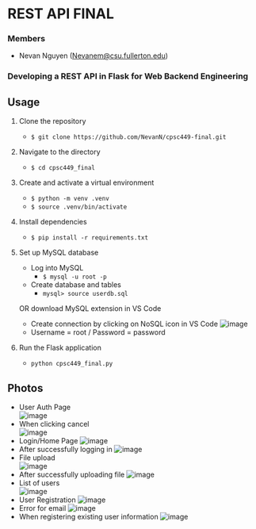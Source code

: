 # REST API FINAL

### Members
- Nevan Nguyen (Nevanem@csu.fullerton.edu)

### Developing a REST API in Flask for Web Backend Engineering

## Usage

1. Clone the repository

   - `$ git clone https://github.com/NevanN/cpsc449-final.git`

2. Navigate to the directory

   - `$ cd cpsc449_final`

3. Create and activate a virtual environment

   - `$ python -m venv .venv`
   - `$ source .venv/bin/activate`

4. Install dependencies

   - `$ pip install -r requirements.txt`

5. Set up MySQL database

   - Log into MySQL
     - `$ mysql -u root -p`
   - Create database and tables
     - `mysql> source userdb.sql`
    
   OR download MySQL extension in VS Code
   - Create connection by clicking on NoSQL icon in VS Code
![image](https://github.com/NevanN/cpsc449-final/assets/46946283/ede7f23f-d6d5-4efa-85e7-24fc2349d09f)
   - Username = root / Password = password

6. Run the Flask application

   - `python cpsc449_final.py`

## Photos
- User Auth Page                                                        
![image](https://github.com/NevanN/cpsc449-final/assets/46946283/c68b9496-9775-4e4c-b94a-b3a8e96cc139)
- When clicking cancel                                                     
![image](https://github.com/NevanN/cpsc449-final/assets/46946283/4a3674ca-21cd-42b5-b7c6-3c40c74e8999)
- Login/Home Page
![image](https://github.com/NevanN/cpsc449proj1/assets/46946283/2f5ed5c2-4aa9-47ff-8818-7384c90553e9)
- After successfully logging in
![image](https://github.com/NevanN/cpsc449-final/assets/46946283/0de2e098-bf2c-4ac8-bdd0-bda4df520904)
- File upload                                                                    
![image](https://github.com/NevanN/cpsc449-final/assets/46946283/98b9986b-7b38-40b3-860d-998e18633440)
- After successfully uploading file
![image](https://github.com/NevanN/cpsc449-final/assets/46946283/11a511db-9663-44ad-9e55-4fe971044e5f)
- List of users                        
![image](https://github.com/NevanN/cpsc449proj1/assets/46946283/4f664b8b-4e32-4d9b-99f5-7b23835f82c1)
- User Registration
![image](https://github.com/NevanN/cpsc449proj1/assets/46946283/f91f3a3d-a4ce-46c0-94ef-07f6a539ec77)
- Error for email
![image](https://github.com/NevanN/cpsc449proj1/assets/46946283/3679654c-daf9-4318-b2dc-8f649afd0e7c)
- When registering existing user information
![image](https://github.com/NevanN/cpsc449proj1/assets/46946283/5563ee28-cdf5-474a-817f-06d37d79f0b7)










